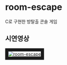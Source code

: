 # room-escape
C로 구현한 방탈출 콘솔 게임

## 시연영상
<a href="https://www.youtube.com/watch?v=2r6NVPz8N2Q" target="_blank"><img src="https://user-images.githubusercontent.com/50787869/86507444-3d47e780-be13-11ea-803b-8f1bd19455b4.png" alt="room-escape" border="10"/></a>
